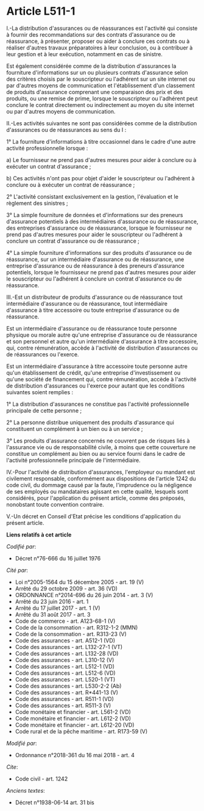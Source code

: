 # Article L511-1

I.-La distribution d'assurances ou de réassurances est l'activité qui consiste à fournir des recommandations sur des contrats
d'assurance ou de réassurance, à présenter, proposer ou aider à conclure ces contrats ou à réaliser d'autres travaux
préparatoires à leur conclusion, ou à contribuer à leur gestion et à leur exécution, notamment en cas de sinistre.

Est également considérée comme de la distribution d'assurances la fourniture d'informations sur un ou plusieurs contrats
d'assurance selon des critères choisis par le souscripteur ou l'adhérent sur un site internet ou par d'autres moyens de
communication et l'établissement d'un classement de produits d'assurance comprenant une comparaison des prix et des produits,
ou une remise de prime, lorsque le souscripteur ou l'adhérent peut conclure le contrat directement ou indirectement au moyen
du site internet ou par d'autres moyens de communication.

II.-Les activités suivantes ne sont pas considérées comme de la distribution d'assurances ou de réassurances au sens du I :

1° La fourniture d'informations à titre occasionnel dans le cadre d'une autre activité professionnelle lorsque :

a) Le fournisseur ne prend pas d'autres mesures pour aider à conclure ou à exécuter un contrat d'assurance ;

b) Ces activités n'ont pas pour objet d'aider le souscripteur ou l'adhérent à conclure ou à exécuter un contrat de
réassurance ;

2° L'activité consistant exclusivement en la gestion, l'évaluation et le règlement des sinistres ;

3° La simple fourniture de données et d'informations sur des preneurs d'assurance potentiels à des intermédiaires d'assurance
ou de réassurance, des entreprises d'assurance ou de réassurance, lorsque le fournisseur ne prend pas d'autres mesures pour
aider le souscripteur ou l'adhérent à conclure un contrat d'assurance ou de réassurance ;

4° La simple fourniture d'informations sur des produits d'assurance ou de réassurance, sur un intermédiaire d'assurance ou de
réassurance, une entreprise d'assurance ou de réassurance à des preneurs d'assurance potentiels, lorsque le fournisseur ne
prend pas d'autres mesures pour aider le souscripteur ou l'adhérent à conclure un contrat d'assurance ou de réassurance.

III.-Est un distributeur de produits d'assurance ou de réassurance tout intermédiaire d'assurance ou de réassurance, tout
intermédiaire d'assurance à titre accessoire ou toute entreprise d'assurance ou de réassurance.

Est un intermédiaire d'assurance ou de réassurance toute personne physique ou morale autre qu'une entreprise d'assurance ou
de réassurance et son personnel et autre qu'un intermédiaire d'assurance à titre accessoire, qui, contre rémunération, accède
à l'activité de distribution d'assurances ou de réassurances ou l'exerce.

Est un intermédiaire d'assurance à titre accessoire toute personne autre qu'un établissement de crédit, qu'une entreprise
d'investissement ou qu'une société de financement qui, contre rémunération, accède à l'activité de distribution d'assurances
ou l'exerce pour autant que les conditions suivantes soient remplies :

1° La distribution d'assurances ne constitue pas l'activité professionnelle principale de cette personne ;

2° La personne distribue uniquement des produits d'assurance qui constituent un complément à un bien ou à un service ;

3° Les produits d'assurance concernés ne couvrent pas de risques liés à l'assurance vie ou de responsabilité civile, à moins
que cette couverture ne constitue un complément au bien ou au service fourni dans le cadre de l'activité professionnelle
principale de l'intermédiaire.

IV.-Pour l'activité de distribution d'assurances, l'employeur ou mandant est civilement responsable, conformément aux
dispositions de l'article 1242 du code civil, du dommage causé par la faute, l'imprudence ou la négligence de ses employés ou
mandataires agissant en cette qualité, lesquels sont considérés, pour l'application du présent article, comme des préposés,
nonobstant toute convention contraire.

V.-Un décret en Conseil d'Etat précise les conditions d'application du présent article.

**Liens relatifs à cet article**

_Codifié par_:

  - Décret n°76-666 du 16 juillet 1976

_Cité par_:

  - Loi n°2005-1564 du 15 décembre 2005 - art. 19 (V)
  - Arrêté du 29 octobre 2009 - art. 36 (VD)
  - ORDONNANCE n°2014-696 du 26 juin 2014 - art. 3 (V)
  - Arrêté du 23 juin 2016 - art. 1
  - Arrêté du 17 juillet 2017 - art. 1 (V)
  - Arrêté du 31 août 2017 - art. 3
  - Code de commerce - art. A123-68-1 (V)
  - Code de la consommation - art. R312-1-2 (MMN)
  - Code de la consommation - art. R313-23 (V)
  - Code des assurances - art. A512-1 (VD)
  - Code des assurances - art. L132-27-1 (VT)
  - Code des assurances - art. L132-28 (VD)
  - Code des assurances - art. L310-12 (V)
  - Code des assurances - art. L512-1 (VD)
  - Code des assurances - art. L512-6 (VD)
  - Code des assurances - art. L520-1 (VT)
  - Code des assurances - art. L530-2-2 (Ab)
  - Code des assurances - art. R*441-13 (V)
  - Code des assurances - art. R511-1 (VD)
  - Code des assurances - art. R511-3 (V)
  - Code monétaire et financier - art. L561-2 (VD)
  - Code monétaire et financier - art. L612-2 (VD)
  - Code monétaire et financier - art. L612-20 (VD)
  - Code rural et de la pêche maritime - art. R173-59 (V)

_Modifié par_:

  - Ordonnance n°2018-361 du 16 mai 2018 - art. 4

_Cite_:

  - Code civil - art. 1242

_Anciens textes_:

  - Décret n°1938-06-14 art. 31 bis

